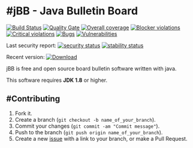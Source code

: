 #jBB - Java Bulletin Board
=================================
[![Build Status](http://vps289371.ovh.net:8000/buildStatus/icon?job=jBB-build-feature_update-serenitybdd_0.10.0_20180227)](http://vps289371.ovh.net:8000/job/jBB-build-feature_update-serenitybdd_0.10.0_20180227/)
[![Quality Gate](https://sonarcloud.io/api/badges/gate?key=org.jbb:jbb-parent:0.10.0-update-serenitybdd-SNAPSHOT)](https://sonarcloud.io/dashboard?id=org.jbb%3Ajbb-parent%3A0.10.0-update-serenitybdd-SNAPSHOT)
[![Overall coverage](https://sonarcloud.io/api/badges/measure?key=org.jbb:jbb-parent:0.10.0-update-serenitybdd-SNAPSHOT&metric=coverage&blinking=true)](https://sonarcloud.io/dashboard?id=org.jbb%3Ajbb-parent%3A0.10.0-update-serenitybdd-SNAPSHOT)
[![Blocker violations](https://sonarcloud.io/api/badges/measure?key=org.jbb:jbb-parent:0.10.0-update-serenitybdd-SNAPSHOT&metric=blocker_violations&blinking=true)](https://sonarcloud.io/dashboard?id=org.jbb%3Ajbb-parent%3A0.10.0-update-serenitybdd-SNAPSHOT)
[![Critical violations](https://sonarcloud.io/api/badges/measure?key=org.jbb:jbb-parent:0.10.0-update-serenitybdd-SNAPSHOT&metric=critical_violations&blinking=true)](https://sonarcloud.io/dashboard?id=org.jbb%3Ajbb-parent%3A0.10.0-update-serenitybdd-SNAPSHOT)
[![Bugs](https://sonarcloud.io/api/badges/measure?key=org.jbb:jbb-parent:0.10.0-update-serenitybdd-SNAPSHOT&metric=bugs&blinking=true)](https://sonarcloud.io/dashboard?id=org.jbb%3Ajbb-parent%3A0.10.0-update-serenitybdd-SNAPSHOT)
[![Vulnerabilities](https://sonarcloud.io/api/badges/measure?key=org.jbb:jbb-parent:0.10.0-update-serenitybdd-SNAPSHOT&metric=vulnerabilities&blinking=true)](https://sonarcloud.io/dashboard?id=org.jbb%3Ajbb-parent%3A0.10.0-update-serenitybdd-SNAPSHOT)

Last security report: 
[![security status](https://www.meterian.com/badge/gh/jbb-project/jbb/security)](https://www.meterian.com/report/gh/jbb-project/jbb)
[![stability status](https://www.meterian.com/badge/gh/jbb-project/jbb/stability)](https://www.meterian.com/report/gh/jbb-project/jbb)

Recent version: [ ![Download](https://api.bintray.com/packages/project-jbb/jbb-releases/jBB/images/download.svg) ](https://bintray.com/project-jbb/jbb-releases/jBB/_latestVersion)

jBB is free and open source board bulletin software written with java.


This software requires **JDK 1.8** or higher.

#Contributing
------------

1. Fork it.
2. Create a branch (`git checkout -b name_of_your_branch`).
3. Commit your changes (`git commit -am "Commit message"`).
4. Push to the branch (`git push origin name_of_your_branch`).
5. Create a new [issue](https://github.com/jbb-project/jbb/issues/new) with a link to your branch, or make a Pull Request.
